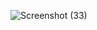 
![Screenshot (33)](https://github.com/mehedimohammad213/ass_13/assets/110008381/809de83f-6c15-4783-8645-8d00976b30f9)
